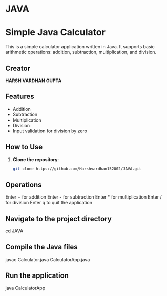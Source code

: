 # JAVA
# Simple Java Calculator

This is a simple calculator application written in Java. It supports basic arithmetic operations: addition, subtraction, multiplication, and division.

## Creator

**HARSH VARDHAN GUPTA**

## Features

- Addition
- Subtraction
- Multiplication
- Division
- Input validation for division by zero

## How to Use

1. **Clone the repository**:
   ```bash
   git clone https://github.com/Harshvardhan152002/JAVA.git
## Operations
Enter + for addition
Enter - for subtraction
Enter * for multiplication
Enter / for division
Enter q to quit the application

## Navigate to the project directory
cd JAVA
## Compile the Java files
javac Calculator.java CalculatorApp.java
## Run the application
java CalculatorApp

